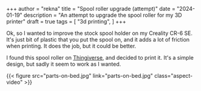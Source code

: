 +++
author = "rekna"
title = "Spool roller upgrade (attempt)"
date = "2024-01-19"
description = "An attempt to upgrade the spool roller for my 3D printer"
draft = true
tags = [
    "3d printing",
]
+++

Ok, so I wanted to improve the stock spool holder on my Creality CR-6 SE. It's just bit of plastic that you put the spool on, and it adds a lot of friction when printing. It does the job, but it could be better.

I found this spool roller on [Thingiverse](https://www.thingiverse.com/thing:4740713), and decided to print it. It's a simple design, but sadly it seem to work as I wanted.

{{< figure src="parts-on-bed.jpg" link="parts-on-bed.jpg" class="aspect-video" >}}
